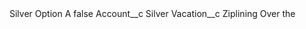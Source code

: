 <?xml version="1.0" encoding="UTF-8"?>
<CustomMetadata xmlns="http://soap.sforce.com/2006/04/metadata" xmlns:xsi="http://www.w3.org/2001/XMLSchema-instance" xmlns:xsd="http://www.w3.org/2001/XMLSchema">
    <label>Silver Option A</label>
    <protected>false</protected>
    <values>
        <field>Account__c</field>
        <value xsi:type="xsd:string">Silver</value>
    </values>
    <values>
        <field>Vacation__c</field>
        <value xsi:type="xsd:string">Ziplining Over the</value>
    </values>
</CustomMetadata>
